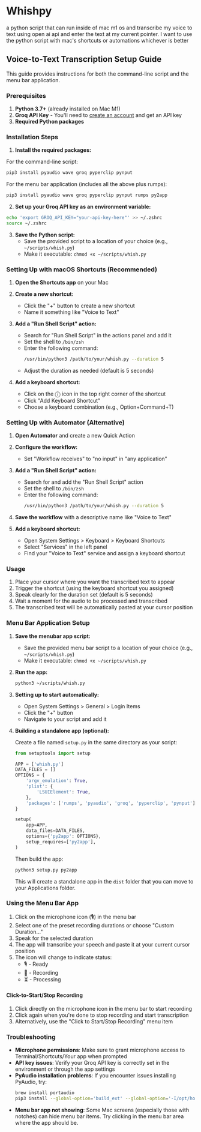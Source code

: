 # Whishpy

a python script that can run inside of mac m1 os and transcribe my voice to text using open ai api and enter the text at my current pointer. 
I want to use the python script with mac's shortcuts or automations whichever is better

## Voice-to-Text Transcription Setup Guide

This guide provides instructions for both the command-line script and the menu bar application.

### Prerequisites

1. **Python 3.7+** (already installed on Mac M1)
2. **Groq API Key** - You'll need to [create an account](https://platform.groq.com/signup) and get an API key
3. **Required Python packages**

### Installation Steps

1. **Install the required packages:**

For the command-line script:
```bash
pip3 install pyaudio wave groq pyperclip pynput
```

For the menu bar application (includes all the above plus rumps):
```bash
pip3 install pyaudio wave groq pyperclip pynput rumps py2app
```

2. **Set up your Groq API key as an environment variable:**

```bash
echo 'export GROQ_API_KEY="your-api-key-here"' >> ~/.zshrc
source ~/.zshrc
```

3. **Save the Python script:**
   - Save the provided script to a location of your choice (e.g., `~/scripts/whish.py`)
   - Make it executable: `chmod +x ~/scripts/whish.py`

### Setting Up with macOS Shortcuts (Recommended)

1. **Open the Shortcuts app** on your Mac

2. **Create a new shortcut:**
   - Click the "+" button to create a new shortcut
   - Name it something like "Voice to Text"

3. **Add a "Run Shell Script" action:**
   - Search for "Run Shell Script" in the actions panel and add it
   - Set the shell to `/bin/zsh`
   - Enter the following command:
     ```bash
     /usr/bin/python3 /path/to/your/whish.py --duration 5
     ```
   - Adjust the duration as needed (default is 5 seconds)

4. **Add a keyboard shortcut:**
   - Click on the ⓘ icon in the top right corner of the shortcut
   - Click "Add Keyboard Shortcut"
   - Choose a keyboard combination (e.g., Option+Command+T)

### Setting Up with Automator (Alternative)

1. **Open Automator** and create a new Quick Action

2. **Configure the workflow:**
   - Set "Workflow receives" to "no input" in "any application"

3. **Add a "Run Shell Script" action:**
   - Search for and add the "Run Shell Script" action
   - Set the shell to `/bin/zsh`
   - Enter the following command:
     ```bash
     /usr/bin/python3 /path/to/your/whish.py --duration 5
     ```

4. **Save the workflow** with a descriptive name like "Voice to Text"

5. **Add a keyboard shortcut:**
   - Open System Settings > Keyboard > Keyboard Shortcuts
   - Select "Services" in the left panel
   - Find your "Voice to Text" service and assign a keyboard shortcut

### Usage

1. Place your cursor where you want the transcribed text to appear
2. Trigger the shortcut (using the keyboard shortcut you assigned)
3. Speak clearly for the duration set (default is 5 seconds)
4. Wait a moment for the audio to be processed and transcribed
5. The transcribed text will be automatically pasted at your cursor position

### Menu Bar Application Setup

1. **Save the menubar app script:**
   - Save the provided menu bar script to a location of your choice (e.g., `~/scripts/whish.py`)
   - Make it executable: `chmod +x ~/scripts/whish.py`

2. **Run the app:**
   ```bash
   python3 ~/scripts/whish.py
   ```

3. **Setting up to start automatically:**
   - Open System Settings > General > Login Items
   - Click the "+" button
   - Navigate to your script and add it

4. **Building a standalone app (optional):**
   
   Create a file named `setup.py` in the same directory as your script:
   ```python
   from setuptools import setup

   APP = ['whish.py']
   DATA_FILES = []
   OPTIONS = {
       'argv_emulation': True,
       'plist': {
           'LSUIElement': True,
       },
       'packages': ['rumps', 'pyaudio', 'groq', 'pyperclip', 'pynput'],
   }

   setup(
       app=APP,
       data_files=DATA_FILES,
       options={'py2app': OPTIONS},
       setup_requires=['py2app'],
   )
   ```

   Then build the app:
   ```bash
   python3 setup.py py2app
   ```

   This will create a standalone app in the `dist` folder that you can move to your Applications folder.

### Using the Menu Bar App

1. Click on the microphone icon (🎙️) in the menu bar
2. Select one of the preset recording durations or choose "Custom Duration..."
3. Speak for the selected duration
4. The app will transcribe your speech and paste it at your current cursor position
5. The icon will change to indicate status:
   - 🎙️ - Ready
   - 🔴 - Recording
   - ⏳ - Processing

#### Click-to-Start/Stop Recording
1. Click directly on the microphone icon in the menu bar to start recording
2. Click again when you're done to stop recording and start transcription
3. Alternatively, use the "Click to Start/Stop Recording" menu item

### Troubleshooting

- **Microphone permissions**: Make sure to grant microphone access to Terminal/Shortcuts/Your app when prompted
- **API key issues**: Verify your Groq API key is correctly set in the environment or through the app settings
- **PyAudio installation problems**: If you encounter issues installing PyAudio, try:
  ```bash
  brew install portaudio
  pip3 install --global-option='build_ext' --global-option='-I/opt/homebrew/include' --global-option='-L/opt/homebrew/lib' pyaudio
  ```
- **Menu bar app not showing**: Some Mac screens (especially those with notches) can hide menu bar items. Try clicking in the menu bar area where the app should be.